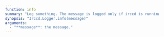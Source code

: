 ```yaml
---
function: info
summary: "Log something. The message is logged only if irccd is running with verbose messages enabled."
synopsis: "Irccd.Logger.info(message)"
arguments:
  - "**message**: the message."
---
```

